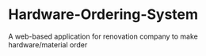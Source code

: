 # Hardware-Ordering-System
A web-based application for renovation company to make hardware/material order
